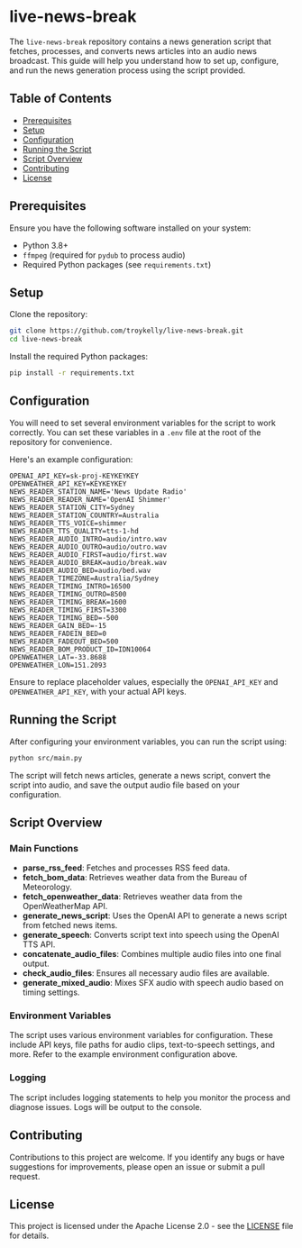 # live-news-break

The `live-news-break` repository contains a news generation script that fetches, processes, and converts news articles into an audio news broadcast. This guide will help you understand how to set up, configure, and run the news generation process using the script provided.

## Table of Contents

- [Prerequisites](#prerequisites)
- [Setup](#setup)
- [Configuration](#configuration)
- [Running the Script](#running-the-script)
- [Script Overview](#script-overview)
- [Contributing](#contributing)
- [License](#license)

## Prerequisites

Ensure you have the following software installed on your system:

- Python 3.8+
- `ffmpeg` (required for `pydub` to process audio)
- Required Python packages (see `requirements.txt`)

## Setup

Clone the repository:

```bash
git clone https://github.com/troykelly/live-news-break.git
cd live-news-break
```

Install the required Python packages:

```bash
pip install -r requirements.txt
```

## Configuration

You will need to set several environment variables for the script to work correctly. You can set these variables in a `.env` file at the root of the repository for convenience.

Here's an example configuration:

```dotenv
OPENAI_API_KEY=sk-proj-KEYKEYKEY
OPENWEATHER_API_KEY=KEYKEYKEY
NEWS_READER_STATION_NAME='News Update Radio'
NEWS_READER_READER_NAME='OpenAI Shimmer'
NEWS_READER_STATION_CITY=Sydney
NEWS_READER_STATION_COUNTRY=Australia
NEWS_READER_TTS_VOICE=shimmer
NEWS_READER_TTS_QUALITY=tts-1-hd
NEWS_READER_AUDIO_INTRO=audio/intro.wav
NEWS_READER_AUDIO_OUTRO=audio/outro.wav
NEWS_READER_AUDIO_FIRST=audio/first.wav
NEWS_READER_AUDIO_BREAK=audio/break.wav
NEWS_READER_AUDIO_BED=audio/bed.wav
NEWS_READER_TIMEZONE=Australia/Sydney
NEWS_READER_TIMING_INTRO=16500
NEWS_READER_TIMING_OUTRO=8500
NEWS_READER_TIMING_BREAK=1600
NEWS_READER_TIMING_FIRST=3300
NEWS_READER_TIMING_BED=-500
NEWS_READER_GAIN_BED=-15
NEWS_READER_FADEIN_BED=0
NEWS_READER_FADEOUT_BED=500
NEWS_READER_BOM_PRODUCT_ID=IDN10064
OPENWEATHER_LAT=-33.8688
OPENWEATHER_LON=151.2093
```

Ensure to replace placeholder values, especially the `OPENAI_API_KEY` and `OPENWEATHER_API_KEY`, with your actual API keys.

## Running the Script

After configuring your environment variables, you can run the script using:

```bash
python src/main.py
```

The script will fetch news articles, generate a news script, convert the script into audio, and save the output audio file based on your configuration.

## Script Overview

### Main Functions

- **parse_rss_feed**: Fetches and processes RSS feed data.
- **fetch_bom_data**: Retrieves weather data from the Bureau of Meteorology.
- **fetch_openweather_data**: Retrieves weather data from the OpenWeatherMap API.
- **generate_news_script**: Uses the OpenAI API to generate a news script from fetched news items.
- **generate_speech**: Converts script text into speech using the OpenAI TTS API.
- **concatenate_audio_files**: Combines multiple audio files into one final output.
- **check_audio_files**: Ensures all necessary audio files are available.
- **generate_mixed_audio**: Mixes SFX audio with speech audio based on timing settings.

### Environment Variables

The script uses various environment variables for configuration. These include API keys, file paths for audio clips, text-to-speech settings, and more. Refer to the example environment configuration above.

### Logging

The script includes logging statements to help you monitor the process and diagnose issues. Logs will be output to the console.

## Contributing

Contributions to this project are welcome. If you identify any bugs or have suggestions for improvements, please open an issue or submit a pull request.

## License

This project is licensed under the Apache License 2.0 - see the [LICENSE](LICENSE) file for details.
